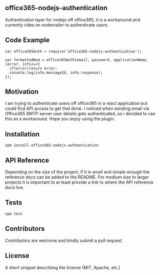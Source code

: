 ## office365-nodejs-authentication
Authentication layer for nodejs off office365, it is a workaround and currently rides on nodemailer to authenticate users.

## Code Example

    var office365Auth = require('office365-nodejs-authentication');

    var formattedNum = office365Auth(email, password, applicationName, (error, info)=>{
      if(error)return error;
      console.log(info.messageId, info.response);
    });

## Motivation

I am trying to authenticate users off office365 in a react application but could find API access to get that done. I noticed when sending email via Office365 SMTP server user details gets authenticated, so i decided to use this as a workaround. Hope you enjoy using the plugin.

## Installation

  `npm install office365-nodejs-authentication`

## API Reference

Depending on the size of the project, if it is small and simple enough the reference docs can be added to the README. For medium size to larger projects it is important to at least provide a link to where the API reference docs live.

## Tests

  `npm test`

## Contributors

Contributors are welcome and kindly submit a pull request.

## License

A short snippet describing the license (MIT, Apache, etc.)
